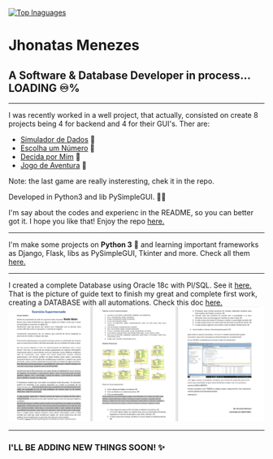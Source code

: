 [![Top lnaguages](https://github-readme-stats.vercel.app/api/top-langs/?username=JhonatasMenezes&hide=Notebook)](github.com/jhonatasmenezes/Scripts-de-Aulas)

# Jhonatas Menezes

## A Software & Database Developer in process... LOADING ♾️%
---
I was recently worked in a well project, that actually, consisted on create 8 projects being 4 for backend and 4 for their GUI's.
Ther are:
* [Simulador de Dados](https://github.com/JhonatasMenezes/8ProjetosemPython/blob/main/simulador_de_dado.py) 🎲
* [Escolha um Número](https://github.com/JhonatasMenezes/8ProjetosemPython/blob/main/escolha_um_numero.py) 🔢
* [Decida por Mim](https://github.com/JhonatasMenezes/8ProjetosemPython/blob/main/decida_por_mim.py) 💬
* [Jogo de Aventura](https://github.com/JhonatasMenezes/8ProjetosemPython/blob/main/jogo_de_aventura.py) 🚀

Note: the last game are really insteresting, chek it in the repo.


Developed in Python3 and lib PySimpleGUI. 👨‍💻

I'm say about the codes and experienc in the README, so you can better got it.
I hope you like that! Enjoy the repo [here.](https://github.com/JhonatasMenezes/8ProjetosemPython)

---

I'm make some projects on **Python 3** 🐍 and learning important frameworks as Django, Flask, libs as PySimpleGUI, Tkinter and more.
Check all them [here.](https://github.com/JhonatasMenezes/Projetos_Python)

---
I created a complete Database using Oracle 18c with Pl/SQL. See it [here.](https://github.com/JhonatasMenezes/Projeto_FullDataBase_Mercado)
That is the picture of guide text to finish my great and complete first work, creating a DATABASE with all automations.
Check this doc [here.](https://github.com/JhonatasMenezes/Projeto_FullDataBase_Mercado/blob/main/Exerc%C3%ADcio%20Supermercado.pdf)
![Alt text](https://github.com/JhonatasMenezes/Projeto_FullDataBase_Mercado/blob/main/Oficial.png)


--- 
### I'LL BE ADDING NEW THINGS SOON! ✨
